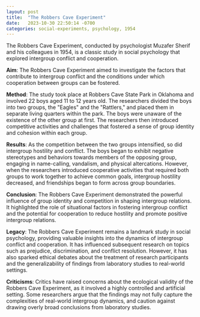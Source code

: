 ```yaml
---
layout: post
title:  "The Robbers Cave Experiment"
date:   2023-10-30 22:50:14 -0700
categories: social-experiments, psychology, 1954
---
```


The Robbers Cave Experiment, conducted by psychologist Muzafer Sherif and his colleagues in 1954, is a classic study in social psychology that explored intergroup conflict and cooperation.

**Aim**: The Robbers Cave Experiment aimed to investigate the factors that contribute to intergroup conflict and the conditions under which cooperation between groups can be fostered.

**Method**: The study took place at Robbers Cave State Park in Oklahoma and involved 22 boys aged 11 to 12 years old. The researchers divided the boys into two groups, the "Eagles" and the "Rattlers," and placed them in separate living quarters within the park. The boys were unaware of the existence of the other group at first. The researchers then introduced competitive activities and challenges that fostered a sense of group identity and cohesion within each group.

**Results**: As the competition between the two groups intensified, so did intergroup hostility and conflict. The boys began to exhibit negative stereotypes and behaviors towards members of the opposing group, engaging in name-calling, vandalism, and physical altercations. However, when the researchers introduced cooperative activities that required both groups to work together to achieve common goals, intergroup hostility decreased, and friendships began to form across group boundaries.

**Conclusion**: The Robbers Cave Experiment demonstrated the powerful influence of group identity and competition in shaping intergroup relations. It highlighted the role of situational factors in fostering intergroup conflict and the potential for cooperation to reduce hostility and promote positive intergroup relations.

**Legacy**: The Robbers Cave Experiment remains a landmark study in social psychology, providing valuable insights into the dynamics of intergroup conflict and cooperation. It has influenced subsequent research on topics such as prejudice, discrimination, and conflict resolution. However, it has also sparked ethical debates about the treatment of research participants and the generalizability of findings from laboratory studies to real-world settings.

**Criticisms**: Critics have raised concerns about the ecological validity of the Robbers Cave Experiment, as it involved a highly controlled and artificial setting. Some researchers argue that the findings may not fully capture the complexities of real-world intergroup dynamics, and caution against drawing overly broad conclusions from laboratory studies.